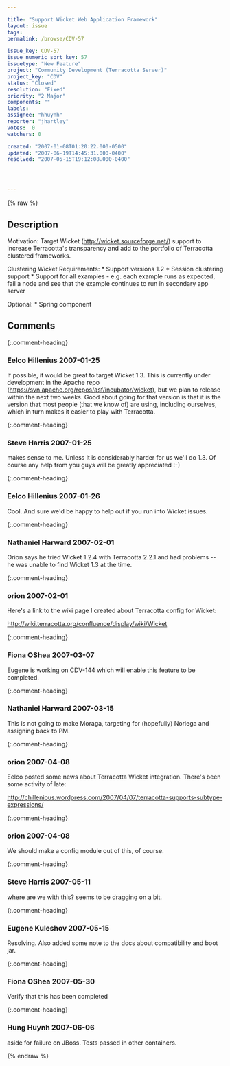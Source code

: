 ```yaml
---

title: "Support Wicket Web Application Framework"
layout: issue
tags: 
permalink: /browse/CDV-57

issue_key: CDV-57
issue_numeric_sort_key: 57
issuetype: "New Feature"
project: "Community Development (Terracotta Server)"
project_key: "CDV"
status: "Closed"
resolution: "Fixed"
priority: "2 Major"
components: ""
labels: 
assignee: "hhuynh"
reporter: "jhartley"
votes:  0
watchers: 0

created: "2007-01-08T01:20:22.000-0500"
updated: "2007-06-19T14:45:31.000-0400"
resolved: "2007-05-15T19:12:08.000-0400"




---
```


{% raw %}

## Description

<div markdown="1" class="description">

Motivation:
Target Wicket (http://wicket.sourceforge.net/) support to increase Terracotta's transparency and add to the portfolio of Terracotta clustered frameworks.

Clustering Wicket Requirements:
   \* Support versions 1.2
   \* Session clustering support
   \* Support for all examples - e.g. each example runs as expected, fail a node and see that the example continues to run in secondary app server

Optional:
   \* Spring component


</div>

## Comments


{:.comment-heading}
### **Eelco Hillenius** <span class="date">2007-01-25</span>

<div markdown="1" class="comment">

If possible, it would be great to target Wicket 1.3. This is currently under development in the Apache repo (https://svn.apache.org/repos/asf/incubator/wicket), but we plan to release within the next two weeks. Good about going for that version is that it is the version that most people (that we know of) are using, including ourselves, which in turn makes it easier to play with Terracotta.

</div>


{:.comment-heading}
### **Steve Harris** <span class="date">2007-01-25</span>

<div markdown="1" class="comment">

makes sense to me. Unless it is considerably harder for us we'll do 1.3. Of course any help from you guys will be greatly appreciated :-)

</div>


{:.comment-heading}
### **Eelco Hillenius** <span class="date">2007-01-26</span>

<div markdown="1" class="comment">

Cool. And sure we'd be happy to help out if you run into Wicket issues.

</div>


{:.comment-heading}
### **Nathaniel Harward** <span class="date">2007-02-01</span>

<div markdown="1" class="comment">

Orion says he tried Wicket 1.2.4 with Terracotta 2.2.1 and had problems -- he was unable to find Wicket 1.3 at the time.

</div>


{:.comment-heading}
### **orion** <span class="date">2007-02-01</span>

<div markdown="1" class="comment">

Here's a link to the wiki page I created about Terracotta config for Wicket:

http://wiki.terracotta.org/confluence/display/wiki/Wicket



</div>


{:.comment-heading}
### **Fiona OShea** <span class="date">2007-03-07</span>

<div markdown="1" class="comment">

Eugene is working on CDV-144 which will enable this feature to be completed.

</div>


{:.comment-heading}
### **Nathaniel Harward** <span class="date">2007-03-15</span>

<div markdown="1" class="comment">

This is not going to make Moraga, targeting for (hopefully) Noriega and assigning back to PM.

</div>


{:.comment-heading}
### **orion** <span class="date">2007-04-08</span>

<div markdown="1" class="comment">

Eelco posted some news about Terracotta Wicket integration.  There's been some activity of late:

http://chillenious.wordpress.com/2007/04/07/terracotta-supports-subtype-expressions/

</div>


{:.comment-heading}
### **orion** <span class="date">2007-04-08</span>

<div markdown="1" class="comment">

We should make a config module out of this, of course.

</div>


{:.comment-heading}
### **Steve Harris** <span class="date">2007-05-11</span>

<div markdown="1" class="comment">

where are we with this? seems to be dragging on a bit.

</div>


{:.comment-heading}
### **Eugene Kuleshov** <span class="date">2007-05-15</span>

<div markdown="1" class="comment">

Resolving. Also added some note to the docs about compatibility and boot jar.

</div>


{:.comment-heading}
### **Fiona OShea** <span class="date">2007-05-30</span>

<div markdown="1" class="comment">

Verify that this has been completed 

</div>


{:.comment-heading}
### **Hung Huynh** <span class="date">2007-06-06</span>

<div markdown="1" class="comment">

aside for failure on JBoss. Tests passed in other containers.

</div>



{% endraw %}
